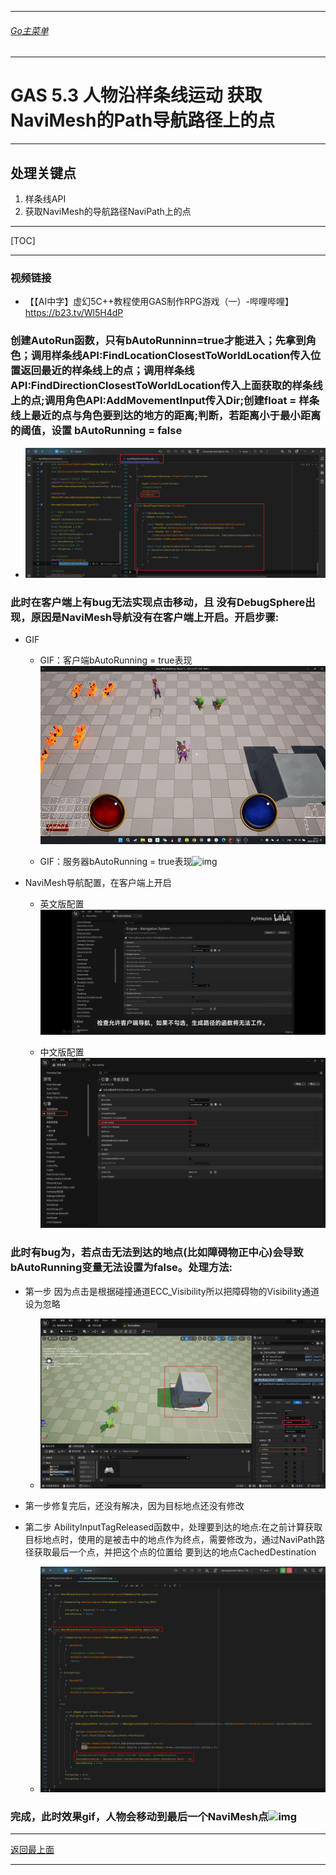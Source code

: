 ___________________________________________________________________________________________
###### [Go主菜单](../MainMenu.md)
___________________________________________________________________________________________

# GAS 5.3 人物沿样条线运动 获取NaviMesh的Path导航路径上的点
___________________________________________________________________________________________
## 处理关键点
1. 样条线API
2. 获取NaviMesh的导航路径NaviPath上的点
___________________________________________________________________________________________

[TOC]

___________________________________________________________________________________________



### 视频链接

  - 【【AI中字】虚幻5C++教程使用GAS制作RPG游戏（一）-哔哩哔哩】 https://b23.tv/Wl5H4dP

### 创建AutoRun函数，只有bAutoRunninn=true才能进入；先拿到角色；调用样条线API:FindLocationClosestToWorldLocation传入位置返回最近的样条线上的点；调用样条线API:FindDirectionClosestToWorldLocation传入上面获取的样条线上的点;调用角色API:AddMovementInput传入Dir;创建float =  样条线上最近的点与角色要到达的地方的距离;判断，若距离小于最小距离的阈值，设置 bAutoRunning = false

  - ![img](https://github.com/liyunlong618/LiYunLongKnowledgeLibrary/blob/main/UECPP/Models/GAS/GAS_2_Aura/DetailContent/Image/GAS_033/01.png?raw=true)

### 此时在客户端上有bug无法实现点击移动，且 没有DebugSphere出现，原因是NaviMesh导航没有在客户端上开启。开启步骤:

  - GIF

    - GIF：客户端bAutoRunning = true表现![img](https://github.com/liyunlong618/LiYunLongKnowledgeLibrary/blob/main/UECPP/Models/GAS/GAS_2_Aura/DetailContent/Image/GAS_033/02.gif?raw=true)

    - GIF：服务器bAutoRunning = true表现![img](https://github.com/liyunlong618/LiYunLongKnowledgeLibrary/blob/main/UECPP/Models/GAS/GAS_2_Aura/DetailContent/Image/GAS_033/03.gif?raw=true)

  - NaviMesh导航配置，在客户端上开启

    - 英文版配置![img](https://github.com/liyunlong618/LiYunLongKnowledgeLibrary/blob/main/UECPP/Models/GAS/GAS_2_Aura/DetailContent/Image/GAS_033/04.jpg?raw=true)

    - 中文版配置![img](https://github.com/liyunlong618/LiYunLongKnowledgeLibrary/blob/main/UECPP/Models/GAS/GAS_2_Aura/DetailContent/Image/GAS_033/05.png?raw=true)

### 此时有bug为，若点击无法到达的地点(比如障碍物正中心)会导致bAutoRunning变量无法设置为false。处理方法:

  - 第一步  因为点击是根据碰撞通道ECC_Visibility所以把障碍物的Visibility通道设为忽略
    - ![img](https://github.com/liyunlong618/LiYunLongKnowledgeLibrary/blob/main/UECPP/Models/GAS/GAS_2_Aura/DetailContent/Image/GAS_033/06.png?raw=true)

  - 第一步修复完后，还没有解决，因为目标地点还没有修改

  - 第二步 AbilityInputTagReleased函数中，处理要到达的地点:在之前计算获取目标地点时，使用的是被击中的地点作为终点，需要修改为，通过NaviPath路径获取最后一个点，并把这个点的位置给 要到达的地点CachedDestination
    - ![img](https://github.com/liyunlong618/LiYunLongKnowledgeLibrary/blob/main/UECPP/Models/GAS/GAS_2_Aura/DetailContent/Image/GAS_033/07.png?raw=true)

### 完成，此时效果gif，人物会移动到最后一个NaviMesh点![img](https://github.com/liyunlong618/LiYunLongKnowledgeLibrary/blob/main/UECPP/Models/GAS/GAS_2_Aura/DetailContent/Image/GAS_033/08.gif?raw=true)

___________________________________________________________________________________________

[返回最上面](#Go主菜单)
___________________________________________________________________________________________